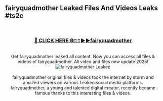 ## fairyquadmother Leaked Files And Videos Leaks #ts2c
<br>
<div align="center">
<h3><a href="https://watchclip.my.id/fairyquadmother" rel="nofollow">🔴 CLICK HERE 🌐==►►fairyquadmother</a></h3>
<br>
Get fairyquadmother leaked all content. Now you can access all files & videos of fairyquadmother. All video and files new update 2025!
<br>
<a href="https://watchclip.my.id/fairyquadmother" rel="nofollow" data-target="animated-image.originalLink"><img src="https://i.ibb.co.com/WyWwxjT/player-gif2.gif" alt="fairyquadmother Leaked" style="max-width: 100%; display: inline-block;" data-target="animated-image.originalImage"></a>
<br><br>
fairyquadmother original files & videos took the internet by storm and amazed viewers on various Leaked social media platforms. fairyquadmother, a young and talented digital creator, recently became famous thanks to this interesting files & videos.
</div>
<br>